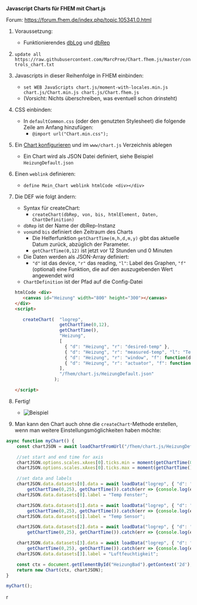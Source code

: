 **Javascript Charts für FHEM mit Chart.js**

Forum: https://forum.fhem.de/index.php/topic,105341.0.html

1. Voraussetzung:
   * Funktionierendes [dbLog](https://wiki.fhem.de/wiki/DbLog) und [dbRep](https://wiki.fhem.de/wiki/DbRep_-_Reporting_und_Management_von_DbLog-Datenbankinhalten)

2. `update all https://raw.githubusercontent.com/MarcProe/Chart.fhem.js/master/controls_chart.txt`

3. Javascripts in dieser Reihenfolge in FHEM einbinden:
   * `set WEB JavaScripts chart.js/moment-with-locales.min.js chart.js/Chart.min.js chart.js/Chart.fhem.js`
   * (Vorsicht: Nichts überschreiben, was eventuell schon drinsteht)

4. CSS einbinden:
   * In `defaultCommon.css` (oder den genutzten Stylesheet) die folgende Zeile am
   Anfang hinzufügen:
      * `@import url("Chart.min.css");`

5. Ein [Chart konfigurieren](https://www.chartjs.org/docs/latest/configuration/) und im `www/chart.js` Verzeichnis
ablegen
   * Ein Chart wird als JSON Datei definiert, siehe Beispiel `HeizungDefault.json`

6. Einen `weblink` definieren:
   * `define Mein_Chart weblink htmlCode <div></div>`

7. Die DEF wie folgt ändern:
   * Syntax für createChart:
      * `createChart(dbRep, von, bis, htmlElement, Daten, ChartDefinition)`
   * `dbRep` ist der Name der dbRep-Instanz
   * `von`und `bis` definiert den Zeitraum des Charts
      * Die Helferfunktion `getChartTime(m,h,d,m,y)` gibt das aktuelle Datum zurück, abzüglich der Parameter.
      * `getChartTime(0,12)` ist jetzt vor 12 Stunden und 0 Minuten
   * Die Daten werden als JSON-Array definiert:
      * `"d"` ist das device, `"r"` das reading, `"l"`: Label des Graphen, `"f"` (optional) eine Funktion, die
      auf den auszugebenden Wert angewendet wird
   * `ChartDefinition` ist der Pfad auf die Config-Datei
    ```html
   htmlCode <div>
       <canvas id="Heizung" width="800" height="300"></canvas>
   </div>
   <script>

       createChart(  "logrep",
                     getChartTime(0,12),
                     getChartTime(),
                     "Heizung",
                     [
                       { "d": "Heizung", "r": "desired-temp" },
                       { "d": "Heizung", "r": "measured-temp", "l": "Temperatur" },
                       { "d": "Heizung", "r": "window", "f": function(d) { return d === "closed"?0:1; } },
                       { "d": "Heizung", "r": "actuator", "f": function(d) { return d.slice(0, -1); } }                 
                     ],
                     "/fhem/chart.js/HeizungDefault.json"
                   );

   </script>
   ```

8. Fertig!
   * ![Beispiel](https://github.com/MarcProe/Chart.fhem.js/raw/master/.assets/Beispiel.png)

9. Man kann den Chart auch ohne die `createChart`-Methode erstellen, wenn man weitere Einstellungsmöglichkeiten haben möchte:
```javascript
async function myChart() {
    const chartJSON = await loadChartFromUrl("/fhem/chart.js/HeizungDefault.json").catch(err => {console.log(err)});

    //set start and end time for axis
    chartJSON.options.scales.xAxes[0].ticks.min = moment(getChartTime(0,25), "YYYY-MM-DD HH:mm:ss").format();
    chartJSON.options.scales.xAxes[0].ticks.max = moment(getChartTime(), "YYYY-MM-DD HH:mm:ss").format();

    //set data and labels
    chartJSON.data.datasets[0].data = await loadData("logrep", { "d": "FensterBad", "r": "temperature" },
        getChartTime(0,25), getChartTime()).catch(err => {console.log(err)});
    chartJSON.data.datasets[0].label = "Temp Fenster";

    chartJSON.data.datasets[1].data = await loadData("logrep", { "d": "TempBad", "r": "temperature" },
        getChartTime(0,25), getChartTime()).catch(err => {console.log(err)});
    chartJSON.data.datasets[1].label = "Temp Sensor";

    chartJSON.data.datasets[2].data = await loadData("logrep", { "d": "FensterBad", "r": "state", "f": d => { return d === "closed"?0:1; } } ,
        getChartTime(0,25), getChartTime()).catch(err => {console.log(err)});

    chartJSON.data.datasets[3].data = await loadData("logrep", { "d": "HumiBad", "r": "humidity" },
        getChartTime(0,25), getChartTime()).catch(err => {console.log(err)});
    chartJSON.data.datasets[3].label = "Luftfeuchtigkeit";

    const ctx = document.getElementById("HeizungBad").getContext('2d');
    return new Chart(ctx, chartJSON);
}

myChart();
```
r